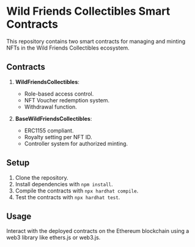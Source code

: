 # Wild Friends Collectibles Smart Contracts

This repository contains two smart contracts for managing and minting NFTs in the Wild Friends Collectibles ecosystem.

## Contracts

1. **WildFriendsCollectibles**:
   - Role-based access control.
   - NFT Voucher redemption system.
   - Withdrawal function.

2. **BaseWildFriendsCollectibles**:
   - ERC1155 compliant.
   - Royalty setting per NFT ID.
   - Controller system for authorized minting.

## Setup

1. Clone the repository.
2. Install dependencies with `npm install`.
3. Compile the contracts with `npx hardhat compile`.
4. Test the contracts with `npx hardhat test`.

## Usage

Interact with the deployed contracts on the Ethereum blockchain using a web3 library like ethers.js or web3.js.
